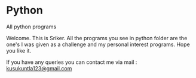# Python
All python programs

Welcome. This is Sriker. All the programs you see in python folder are the one's I was given as a challenge and my personal interest programs. Hope you like it.
 
 If you have any queries you can contact me via mail : kusukuntla123@gmail.com
